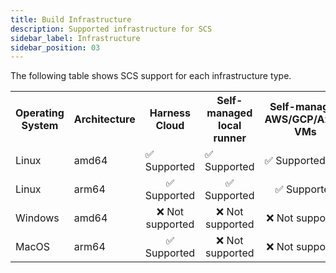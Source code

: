 ```yaml
---
title: Build Infrastructure 
description: Supported infrastructure for SCS
sidebar_label: Infrastructure
sidebar_position: 03
---
```


The following table shows SCS support for each infrastructure type.

<table>
    <tr>
        <th>Operating System</th>
        <th>Architecture</th>
        <th>Harness Cloud</th>
        <th>Self-managed local runner</th>
        <th>Self-managed AWS/GCP/Azure VMs</th>
        <th>Self-managed Kubernetes cluster</th>
    </tr>
    <tr>
        <td>Linux</td>
        <td>amd64</td>
        <td align="left">✅ Supported</td>
        <td align="left">✅ Supported</td>
        <td align="left">✅ Supported</td>
        <td align="left">✅ Supported</td>
    </tr>
    <tr>
        <td>Linux</td>
        <td>arm64</td>
        <td align="center">✅ Supported</td>
        <td align="center">✅ Supported</td>
        <td align="center">✅ Supported</td>
        <td align="center">✅ Supported</td>
    </tr>
    <tr>
        <td>Windows</td>
        <td>amd64</td>
        <td align="center">❌ Not supported</td>
        <td align="center">❌ Not supported</td>
        <td align="center">❌ Not supported</td>
        <td align="center">❌ Not supported</td>
    </tr>
    <tr>
        <td>MacOS</td>
        <td>arm64</td>
        <td align="center">✅ Supported    </td>
        <td align="center">❌ Not supported</td>
        <td align="center">❌ Not supported</td>
        <td align="center">❌ Not supported</td>
    </tr>
</table>